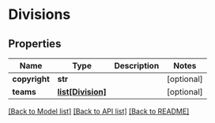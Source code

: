 # Divisions

## Properties
Name | Type | Description | Notes
------------ | ------------- | ------------- | -------------
**copyright** | **str** |  | [optional] 
**teams** | [**list[Division]**](Division.md) |  | [optional] 

[[Back to Model list]](../README.md#documentation-for-models) [[Back to API list]](../README.md#documentation-for-api-endpoints) [[Back to README]](../README.md)


